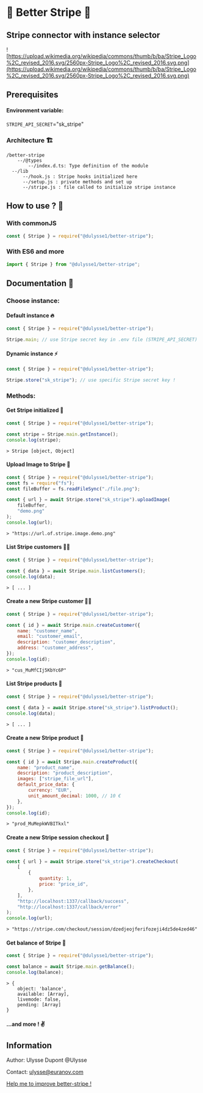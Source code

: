 # 🔱 Better Stripe 🔱

## Stripe connector with instance selector

![https://upload.wikimedia.org/wikipedia/commons/thumb/b/ba/Stripe_Logo%2C_revised_2016.svg/2560px-Stripe_Logo%2C_revised_2016.svg.png](https://upload.wikimedia.org/wikipedia/commons/thumb/b/ba/Stripe_Logo%2C_revised_2016.svg/2560px-Stripe_Logo%2C_revised_2016.svg.png)

## **Prerequisites**

#### Environment variable:

`STRIPE_API_SECRET`="sk_stripe"

### Architecture 🏗

```
/better-stripe
	--/@types
		--/index.d.ts: Type definition of the module
  --/lib
      --/hook.js : Stripe hooks initialized here
      --/setup.js : private methods and set up
      --/stripe.js : file called to initialize stripe instance
```

## How to use ? 🤔

### With commonJS

```jsx
const { Stripe } = require("@dulysse1/better-stripe");
```

### With ES6 and more

```jsx
import { Stripe } from "@dulysse1/better-stripe";
```

## Documentation 🧗

### Choose instance:

#### Default instance 🔥

```jsx
const { Stripe } = require("@dulysse1/better-stripe");

Stripe.main; // use Stripe secret key in .env file (STRIPE_API_SECRET)
```

#### Dynamic instance ⚡️

```jsx
const { Stripe } = require("@dulysse1/better-stripe");

Stripe.store("sk_stripe"); // use specific Stripe secret key !
```

### Methods:

#### Get Stripe initialized 🔋

```jsx
const { Stripe } = require("@dulysse1/better-stripe");

const stripe = Stripe.main.getInstance();
console.log(stripe);
```

```shell
> Stripe [object, Object]
```

#### Upload Image to Stripe 🌄

```jsx
const { Stripe } = require("@dulysse1/better-stripe");
const fs = require("fs");
const fileBuffer = fs.readFileSync("./file.png");

const { url } = await Stripe.store("sk_stripe").uploadImage(
	fileBuffer,
	"demo.png"
);
console.log(url);
```

```shell
> "https://url.of.stripe.image.demo.png"
```

#### List Stripe customers 🧑‍💻

```jsx
const { Stripe } = require("@dulysse1/better-stripe");

const { data } = await Stripe.main.listCustomers();
console.log(data);
```

```shell
> [ ... ]
```

#### Create a new Stripe customer 🧑‍💻

```jsx
const { Stripe } = require("@dulysse1/better-stripe");

const { id } = await Stripe.main.createCustomer({
	name: "customer_name",
	email: "customer_email",
	description: "customer_description",
	address: "customer_address",
});
console.log(id);
```

```shell
> "cus_MuMfCIj5KbYc6P"
```

#### List Stripe products 🥕

```jsx
const { Stripe } = require("@dulysse1/better-stripe");

const { data } = await Stripe.store("sk_stripe").listProduct();
console.log(data);
```

```shell
> [ ... ]
```

#### Create a new Stripe product 🥕

```jsx
const { Stripe } = require("@dulysse1/better-stripe");

const { id } = await Stripe.main.createProduct({
	name: "product_name",
	description: "product_description",
	images: ["stripe_file_url"],
	default_price_data: {
		currency: "EUR",
		unit_amount_decimal: 1000, // 10 €
	},
});
console.log(id);
```

```shell
> "prod_MuMepkWVBITkxl"
```

#### Create a new Stripe session checkout 🧾

```jsx
const { Stripe } = require("@dulysse1/better-stripe");

const { url } = await Stripe.store("sk_stripe").createCheckout(
	[
		{
			quantity: 1,
			price: "price_id",
		},
	],
	"http://localhost:1337/callback/success",
	"http://localhost:1337/callback/error"
);
console.log(url);
```

```shell
> "https://stripe.com/checkout/session/dzedjeojferifozeji4dz5de4zed46"
```

#### Get balance of Stripe 💸

```jsx
const { Stripe } = require("@dulysse1/better-stripe");

const balance = await Stripe.main.getBalance();
console.log(balance);
```

```shell
> {
	object: 'balance',
	available: [Array],
	livemode: false,
	pending: [Array]
}
```

#### ...and more ! ✌️

## Information

Author: Ulysse Dupont @Ulysse

Contact: ulysse@euranov.com

[Help me to improve better-stripe !]("https://github.com/Dulysse/better-stripe/issues/new")
